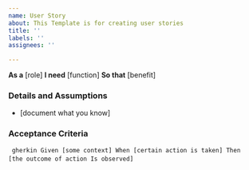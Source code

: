```yaml
---
name: User Story
about: This Template is for creating user stories
title: ''
labels: ''
assignees: ''

---
```


**As a** [role]
**I need** [function]
**So that** [benefit]

### Details and Assumptions
* [document what you know]

### Acceptance Criteria 

` ` ` gherkin
Given [some context]
When [certain action is taken]
Then  [the outcome of action Is observed]
` ` `

